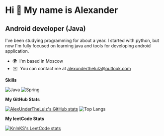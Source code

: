 Hi 👋 My name is Alexander
==========================

Android developer (Java)
----------------------

I've been studying programming for about a year. I started with python, but now I'm fully focused on learning java and tools for developing android application.

*   🌍  I'm based in Moscow
*   ✉️  You can contact me at [alexunderthelulz@outlook.com](mailto:alexunderthelulz@outlook.com) 

<b>Skills</b>

![Java](https://img.shields.io/badge/java-%23ED8B00.svg?style=for-the-badge&logo=openjdk&logoColor=white)
![Spring](https://img.shields.io/badge/spring-%236DB33F.svg?style=for-the-badge&logo=spring&logoColor=white)

<b>My GitHub Stats</b>

<a href="http://www.github.com/AlexUnderTheLulz"><img src="https://github-readme-stats.vercel.app/api?username=AlexUnderTheLulz&show_icons=true&hide=&count_private=true&title_color=0891b2&text_color=ffffff&icon_color=0891b2&bg_color=1a1b27&hide_border=false&show_icons=true" alt="AlexUnderTheLulz's GitHub stats" /></a>
![Top Langs](https://github-readme-stats.vercel.app/api/top-langs/?username=AlexUnderTheLulz&theme=tokyonight)

<b>My leetCode Stats</b>

[![KnlnKS's LeetCode stats](https://leetcode-stats-six.vercel.app/api?username=AlexUnderTheLulz&theme=dark)](https://github.com/AlexUnderTheLulz/leetcode-stats)
